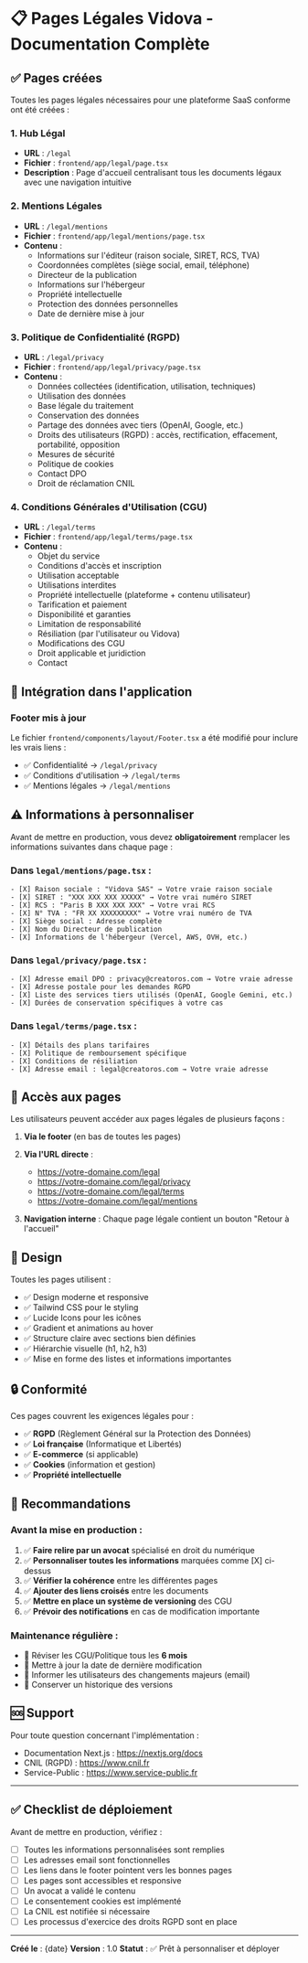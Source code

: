 # 📋 Pages Légales Vidova - Documentation Complète

## ✅ Pages créées

Toutes les pages légales nécessaires pour une plateforme SaaS conforme ont été créées :

### 1. **Hub Légal** 
- **URL** : `/legal`
- **Fichier** : `frontend/app/legal/page.tsx`
- **Description** : Page d'accueil centralisant tous les documents légaux avec une navigation intuitive

### 2. **Mentions Légales** 
- **URL** : `/legal/mentions`
- **Fichier** : `frontend/app/legal/mentions/page.tsx`
- **Contenu** :
  - Informations sur l'éditeur (raison sociale, SIRET, RCS, TVA)
  - Coordonnées complètes (siège social, email, téléphone)
  - Directeur de la publication
  - Informations sur l'hébergeur
  - Propriété intellectuelle
  - Protection des données personnelles
  - Date de dernière mise à jour

### 3. **Politique de Confidentialité (RGPD)** 
- **URL** : `/legal/privacy`
- **Fichier** : `frontend/app/legal/privacy/page.tsx`
- **Contenu** :
  - Données collectées (identification, utilisation, techniques)
  - Utilisation des données
  - Base légale du traitement
  - Conservation des données
  - Partage des données avec tiers (OpenAI, Google, etc.)
  - Droits des utilisateurs (RGPD) : accès, rectification, effacement, portabilité, opposition
  - Mesures de sécurité
  - Politique de cookies
  - Contact DPO
  - Droit de réclamation CNIL

### 4. **Conditions Générales d'Utilisation (CGU)** 
- **URL** : `/legal/terms`
- **Fichier** : `frontend/app/legal/terms/page.tsx`
- **Contenu** :
  - Objet du service
  - Conditions d'accès et inscription
  - Utilisation acceptable
  - Utilisations interdites
  - Propriété intellectuelle (plateforme + contenu utilisateur)
  - Tarification et paiement
  - Disponibilité et garanties
  - Limitation de responsabilité
  - Résiliation (par l'utilisateur ou Vidova)
  - Modifications des CGU
  - Droit applicable et juridiction
  - Contact

## 🔗 Intégration dans l'application

### Footer mis à jour
Le fichier `frontend/components/layout/Footer.tsx` a été modifié pour inclure les vrais liens :
- ✅ Confidentialité → `/legal/privacy`
- ✅ Conditions d'utilisation → `/legal/terms`
- ✅ Mentions légales → `/legal/mentions`

## ⚠️ Informations à personnaliser

Avant de mettre en production, vous devez **obligatoirement** remplacer les informations suivantes dans chaque page :

### Dans `legal/mentions/page.tsx` :
```tsx
- [X] Raison sociale : "Vidova SAS" → Votre vraie raison sociale
- [X] SIRET : "XXX XXX XXX XXXXX" → Votre vrai numéro SIRET
- [X] RCS : "Paris B XXX XXX XXX" → Votre vrai RCS
- [X] N° TVA : "FR XX XXXXXXXXX" → Votre vrai numéro de TVA
- [X] Siège social : Adresse complète
- [X] Nom du Directeur de publication
- [X] Informations de l'hébergeur (Vercel, AWS, OVH, etc.)
```

### Dans `legal/privacy/page.tsx` :
```tsx
- [X] Adresse email DPO : privacy@creatoros.com → Votre vraie adresse
- [X] Adresse postale pour les demandes RGPD
- [X] Liste des services tiers utilisés (OpenAI, Google Gemini, etc.)
- [X] Durées de conservation spécifiques à votre cas
```

### Dans `legal/terms/page.tsx` :
```tsx
- [X] Détails des plans tarifaires
- [X] Politique de remboursement spécifique
- [X] Conditions de résiliation
- [X] Adresse email : legal@creatoros.com → Votre vraie adresse
```

## 📱 Accès aux pages

Les utilisateurs peuvent accéder aux pages légales de plusieurs façons :

1. **Via le footer** (en bas de toutes les pages)
2. **Via l'URL directe** :
   - https://votre-domaine.com/legal
   - https://votre-domaine.com/legal/privacy
   - https://votre-domaine.com/legal/terms
   - https://votre-domaine.com/legal/mentions

3. **Navigation interne** : Chaque page légale contient un bouton "Retour à l'accueil"

## 🎨 Design

Toutes les pages utilisent :
- ✅ Design moderne et responsive
- ✅ Tailwind CSS pour le styling
- ✅ Lucide Icons pour les icônes
- ✅ Gradient et animations au hover
- ✅ Structure claire avec sections bien définies
- ✅ Hiérarchie visuelle (h1, h2, h3)
- ✅ Mise en forme des listes et informations importantes

## 🔒 Conformité

Ces pages couvrent les exigences légales pour :
- ✅ **RGPD** (Règlement Général sur la Protection des Données)
- ✅ **Loi française** (Informatique et Libertés)
- ✅ **E-commerce** (si applicable)
- ✅ **Cookies** (information et gestion)
- ✅ **Propriété intellectuelle**

## 📝 Recommandations

### Avant la mise en production :
1. ✅ **Faire relire par un avocat** spécialisé en droit du numérique
2. ✅ **Personnaliser toutes les informations** marquées comme [X] ci-dessus
3. ✅ **Vérifier la cohérence** entre les différentes pages
4. ✅ **Ajouter des liens croisés** entre les documents
5. ✅ **Mettre en place un système de versioning** des CGU
6. ✅ **Prévoir des notifications** en cas de modification importante

### Maintenance régulière :
- 📅 Réviser les CGU/Politique tous les **6 mois**
- 📅 Mettre à jour la date de dernière modification
- 📅 Informer les utilisateurs des changements majeurs (email)
- 📅 Conserver un historique des versions

## 🆘 Support

Pour toute question concernant l'implémentation :
- Documentation Next.js : https://nextjs.org/docs
- CNIL (RGPD) : https://www.cnil.fr
- Service-Public : https://www.service-public.fr

---

## ✅ Checklist de déploiement

Avant de mettre en production, vérifiez :

- [ ] Toutes les informations personnalisées sont remplies
- [ ] Les adresses email sont fonctionnelles
- [ ] Les liens dans le footer pointent vers les bonnes pages
- [ ] Les pages sont accessibles et responsive
- [ ] Un avocat a validé le contenu
- [ ] Le consentement cookies est implémenté
- [ ] La CNIL est notifiée si nécessaire
- [ ] Les processus d'exercice des droits RGPD sont en place

---

**Créé le** : {date}
**Version** : 1.0
**Statut** : ✅ Prêt à personnaliser et déployer
